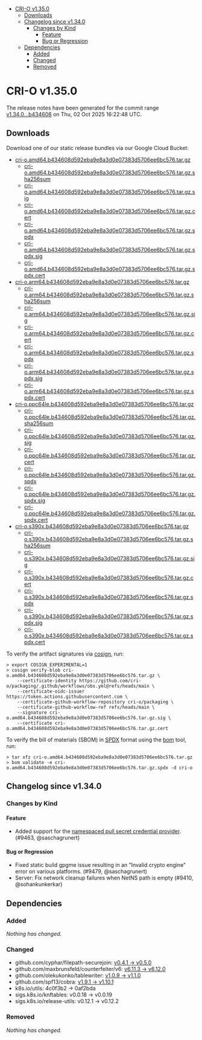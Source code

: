 - [CRI-O v1.35.0](#cri-o-v1350)
  - [Downloads](#downloads)
  - [Changelog since v1.34.0](#changelog-since-v1340)
    - [Changes by Kind](#changes-by-kind)
      - [Feature](#feature)
      - [Bug or Regression](#bug-or-regression)
  - [Dependencies](#dependencies)
    - [Added](#added)
    - [Changed](#changed)
    - [Removed](#removed)

# CRI-O v1.35.0

The release notes have been generated for the commit range
[v1.34.0...b434608](https://github.com/cri-o/cri-o/compare/v1.34.0...v1.35.0) on Thu, 02 Oct 2025 16:22:48 UTC.

## Downloads

Download one of our static release bundles via our Google Cloud Bucket:

- [cri-o.amd64.b434608d592eba9e8a3d0e07383d5706ee6bc576.tar.gz](https://storage.googleapis.com/cri-o/artifacts/cri-o.amd64.b434608d592eba9e8a3d0e07383d5706ee6bc576.tar.gz)
  - [cri-o.amd64.b434608d592eba9e8a3d0e07383d5706ee6bc576.tar.gz.sha256sum](https://storage.googleapis.com/cri-o/artifacts/cri-o.amd64.b434608d592eba9e8a3d0e07383d5706ee6bc576.tar.gz.sha256sum)
  - [cri-o.amd64.b434608d592eba9e8a3d0e07383d5706ee6bc576.tar.gz.sig](https://storage.googleapis.com/cri-o/artifacts/cri-o.amd64.b434608d592eba9e8a3d0e07383d5706ee6bc576.tar.gz.sig)
  - [cri-o.amd64.b434608d592eba9e8a3d0e07383d5706ee6bc576.tar.gz.cert](https://storage.googleapis.com/cri-o/artifacts/cri-o.amd64.b434608d592eba9e8a3d0e07383d5706ee6bc576.tar.gz.cert)
  - [cri-o.amd64.b434608d592eba9e8a3d0e07383d5706ee6bc576.tar.gz.spdx](https://storage.googleapis.com/cri-o/artifacts/cri-o.amd64.b434608d592eba9e8a3d0e07383d5706ee6bc576.tar.gz.spdx)
  - [cri-o.amd64.b434608d592eba9e8a3d0e07383d5706ee6bc576.tar.gz.spdx.sig](https://storage.googleapis.com/cri-o/artifacts/cri-o.amd64.b434608d592eba9e8a3d0e07383d5706ee6bc576.tar.gz.spdx.sig)
  - [cri-o.amd64.b434608d592eba9e8a3d0e07383d5706ee6bc576.tar.gz.spdx.cert](https://storage.googleapis.com/cri-o/artifacts/cri-o.amd64.b434608d592eba9e8a3d0e07383d5706ee6bc576.tar.gz.spdx.cert)
- [cri-o.arm64.b434608d592eba9e8a3d0e07383d5706ee6bc576.tar.gz](https://storage.googleapis.com/cri-o/artifacts/cri-o.arm64.b434608d592eba9e8a3d0e07383d5706ee6bc576.tar.gz)
  - [cri-o.arm64.b434608d592eba9e8a3d0e07383d5706ee6bc576.tar.gz.sha256sum](https://storage.googleapis.com/cri-o/artifacts/cri-o.arm64.b434608d592eba9e8a3d0e07383d5706ee6bc576.tar.gz.sha256sum)
  - [cri-o.arm64.b434608d592eba9e8a3d0e07383d5706ee6bc576.tar.gz.sig](https://storage.googleapis.com/cri-o/artifacts/cri-o.arm64.b434608d592eba9e8a3d0e07383d5706ee6bc576.tar.gz.sig)
  - [cri-o.arm64.b434608d592eba9e8a3d0e07383d5706ee6bc576.tar.gz.cert](https://storage.googleapis.com/cri-o/artifacts/cri-o.arm64.b434608d592eba9e8a3d0e07383d5706ee6bc576.tar.gz.cert)
  - [cri-o.arm64.b434608d592eba9e8a3d0e07383d5706ee6bc576.tar.gz.spdx](https://storage.googleapis.com/cri-o/artifacts/cri-o.arm64.b434608d592eba9e8a3d0e07383d5706ee6bc576.tar.gz.spdx)
  - [cri-o.arm64.b434608d592eba9e8a3d0e07383d5706ee6bc576.tar.gz.spdx.sig](https://storage.googleapis.com/cri-o/artifacts/cri-o.arm64.b434608d592eba9e8a3d0e07383d5706ee6bc576.tar.gz.spdx.sig)
  - [cri-o.arm64.b434608d592eba9e8a3d0e07383d5706ee6bc576.tar.gz.spdx.cert](https://storage.googleapis.com/cri-o/artifacts/cri-o.arm64.b434608d592eba9e8a3d0e07383d5706ee6bc576.tar.gz.spdx.cert)
- [cri-o.ppc64le.b434608d592eba9e8a3d0e07383d5706ee6bc576.tar.gz](https://storage.googleapis.com/cri-o/artifacts/cri-o.ppc64le.b434608d592eba9e8a3d0e07383d5706ee6bc576.tar.gz)
  - [cri-o.ppc64le.b434608d592eba9e8a3d0e07383d5706ee6bc576.tar.gz.sha256sum](https://storage.googleapis.com/cri-o/artifacts/cri-o.ppc64le.b434608d592eba9e8a3d0e07383d5706ee6bc576.tar.gz.sha256sum)
  - [cri-o.ppc64le.b434608d592eba9e8a3d0e07383d5706ee6bc576.tar.gz.sig](https://storage.googleapis.com/cri-o/artifacts/cri-o.ppc64le.b434608d592eba9e8a3d0e07383d5706ee6bc576.tar.gz.sig)
  - [cri-o.ppc64le.b434608d592eba9e8a3d0e07383d5706ee6bc576.tar.gz.cert](https://storage.googleapis.com/cri-o/artifacts/cri-o.ppc64le.b434608d592eba9e8a3d0e07383d5706ee6bc576.tar.gz.cert)
  - [cri-o.ppc64le.b434608d592eba9e8a3d0e07383d5706ee6bc576.tar.gz.spdx](https://storage.googleapis.com/cri-o/artifacts/cri-o.ppc64le.b434608d592eba9e8a3d0e07383d5706ee6bc576.tar.gz.spdx)
  - [cri-o.ppc64le.b434608d592eba9e8a3d0e07383d5706ee6bc576.tar.gz.spdx.sig](https://storage.googleapis.com/cri-o/artifacts/cri-o.ppc64le.b434608d592eba9e8a3d0e07383d5706ee6bc576.tar.gz.spdx.sig)
  - [cri-o.ppc64le.b434608d592eba9e8a3d0e07383d5706ee6bc576.tar.gz.spdx.cert](https://storage.googleapis.com/cri-o/artifacts/cri-o.ppc64le.b434608d592eba9e8a3d0e07383d5706ee6bc576.tar.gz.spdx.cert)
- [cri-o.s390x.b434608d592eba9e8a3d0e07383d5706ee6bc576.tar.gz](https://storage.googleapis.com/cri-o/artifacts/cri-o.s390x.b434608d592eba9e8a3d0e07383d5706ee6bc576.tar.gz)
  - [cri-o.s390x.b434608d592eba9e8a3d0e07383d5706ee6bc576.tar.gz.sha256sum](https://storage.googleapis.com/cri-o/artifacts/cri-o.s390x.b434608d592eba9e8a3d0e07383d5706ee6bc576.tar.gz.sha256sum)
  - [cri-o.s390x.b434608d592eba9e8a3d0e07383d5706ee6bc576.tar.gz.sig](https://storage.googleapis.com/cri-o/artifacts/cri-o.s390x.b434608d592eba9e8a3d0e07383d5706ee6bc576.tar.gz.sig)
  - [cri-o.s390x.b434608d592eba9e8a3d0e07383d5706ee6bc576.tar.gz.cert](https://storage.googleapis.com/cri-o/artifacts/cri-o.s390x.b434608d592eba9e8a3d0e07383d5706ee6bc576.tar.gz.cert)
  - [cri-o.s390x.b434608d592eba9e8a3d0e07383d5706ee6bc576.tar.gz.spdx](https://storage.googleapis.com/cri-o/artifacts/cri-o.s390x.b434608d592eba9e8a3d0e07383d5706ee6bc576.tar.gz.spdx)
  - [cri-o.s390x.b434608d592eba9e8a3d0e07383d5706ee6bc576.tar.gz.spdx.sig](https://storage.googleapis.com/cri-o/artifacts/cri-o.s390x.b434608d592eba9e8a3d0e07383d5706ee6bc576.tar.gz.spdx.sig)
  - [cri-o.s390x.b434608d592eba9e8a3d0e07383d5706ee6bc576.tar.gz.spdx.cert](https://storage.googleapis.com/cri-o/artifacts/cri-o.s390x.b434608d592eba9e8a3d0e07383d5706ee6bc576.tar.gz.spdx.cert)

To verify the artifact signatures via [cosign](https://github.com/sigstore/cosign), run:

```console
> export COSIGN_EXPERIMENTAL=1
> cosign verify-blob cri-o.amd64.b434608d592eba9e8a3d0e07383d5706ee6bc576.tar.gz \
    --certificate-identity https://github.com/cri-o/packaging/.github/workflows/obs.yml@refs/heads/main \
    --certificate-oidc-issuer https://token.actions.githubusercontent.com \
    --certificate-github-workflow-repository cri-o/packaging \
    --certificate-github-workflow-ref refs/heads/main \
    --signature cri-o.amd64.b434608d592eba9e8a3d0e07383d5706ee6bc576.tar.gz.sig \
    --certificate cri-o.amd64.b434608d592eba9e8a3d0e07383d5706ee6bc576.tar.gz.cert
```

To verify the bill of materials (SBOM) in [SPDX](https://spdx.org) format using the [bom](https://sigs.k8s.io/bom) tool, run:

```console
> tar xfz cri-o.amd64.b434608d592eba9e8a3d0e07383d5706ee6bc576.tar.gz
> bom validate -e cri-o.amd64.b434608d592eba9e8a3d0e07383d5706ee6bc576.tar.gz.spdx -d cri-o
```

## Changelog since v1.34.0

### Changes by Kind

#### Feature
 - Added support for the [namespaced pull secret credential provider](https://github.com/cri-o/credential-provider). (#9463, @saschagrunert)

#### Bug or Regression
 - Fixed static build gpgme issue resulting in an "Invalid crypto engine" error on various platforms. (#9479, @saschagrunert)
 - Server: Fix network cleanup failures when NetNS path is empty (#9410, @sohankunkerkar)

## Dependencies

### Added
_Nothing has changed._

### Changed
- github.com/cyphar/filepath-securejoin: [v0.4.1 → v0.5.0](https://github.com/cyphar/filepath-securejoin/compare/v0.4.1...v0.5.0)
- github.com/maxbrunsfeld/counterfeiter/v6: [v6.11.3 → v6.12.0](https://github.com/maxbrunsfeld/counterfeiter/compare/v6.11.3...v6.12.0)
- github.com/olekukonko/tablewriter: [v1.0.9 → v1.1.0](https://github.com/olekukonko/tablewriter/compare/v1.0.9...v1.1.0)
- github.com/spf13/cobra: [v1.9.1 → v1.10.1](https://github.com/spf13/cobra/compare/v1.9.1...v1.10.1)
- k8s.io/utils: 4c0f3b2 → 0af2bda
- sigs.k8s.io/knftables: v0.0.18 → v0.0.19
- sigs.k8s.io/release-utils: v0.12.1 → v0.12.2

### Removed
_Nothing has changed._
